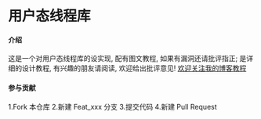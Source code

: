 # 用户态线程库

#### 介绍
这是一个对用户态线程库的设实现, 配有图文教程, 如果有漏洞还请批评指正;
<a tutorial.pdf>是详细的设计教程, 有兴趣的朋友请阅读, 欢迎给出批评意见!
[欢迎关注我的博客教程](https://blog.csdn.net/qq_42659989/article/details/119345832?spm=1001.2014.3001.5502)

#### 参与贡献

1.Fork 本仓库
2.新建 Feat_xxx 分支
3.提交代码
4.新建 Pull Request

